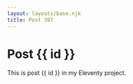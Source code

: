 ```yaml
---
layout: layouts/base.njk
title: Post 397
---
```


# Post {{ id }}

This is post {{ id }} in my Eleventy project.
